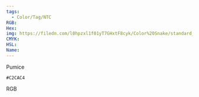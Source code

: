 ```yaml
---
tags:
  - Color/Tag/NTC
RGB:
Hex:
img: https://filedn.com/l0hpzxl1f01yT7GHxtF8cyk/Color%20Snake/standard_csv_to_svg//C2CAC4.svg
CMYK:
HSL:
Name:
---
```

Pumice
```palette
#C2CAC4
```
RGB
